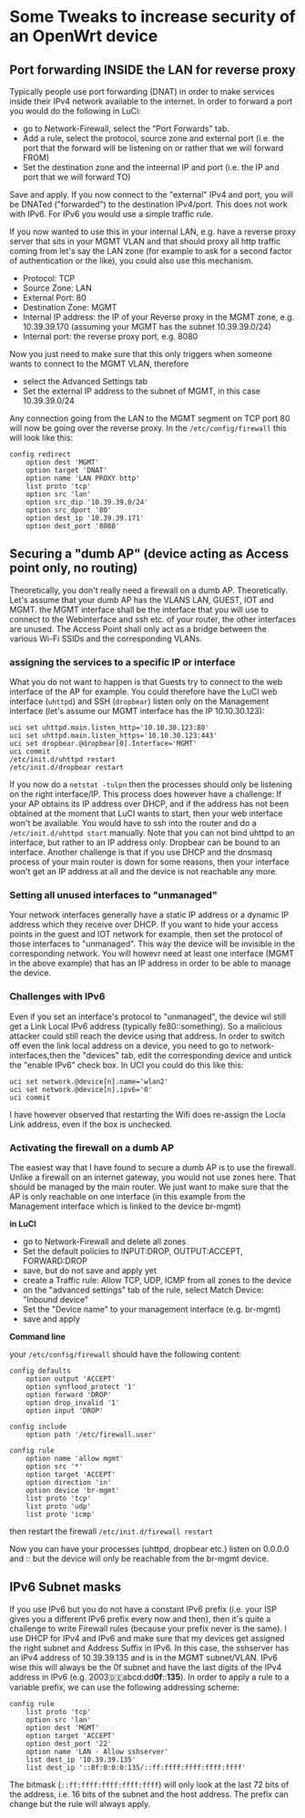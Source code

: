# Some Tweaks to increase security of an OpenWrt device

## Port forwarding INSIDE the LAN for reverse proxy

Typically people use port forwarding (DNAT) in order to make services inside their IPv4 network available to the internet. In order to forward a port you would do the following in LuCi:

- go to Network-Firewall, select the "Port Forwards" tab.
- Add a rule, select the protocol, source zone and external port (i.e. the port that the forward will be listening on or rather that we will forward FROM)
- Set the destination zone and the inteernal IP and port (i.e. the IP and port that we will forward TO)

Save and apply. If you now connect to the "external" IPv4 and port, you will be DNATed ("forwarded") to the destination IPv4/port. This does not work with IPv6. For IPv6 you would use a simple traffic rule.

If you now wanted to use this in your internal LAN, e.g. have a reverse proxy server that sits in your MGMT VLAN and that should proxy all http traffic coming from let's say the LAN zone (for example to ask for a second factor of authentication or the like), you could also use this mechanism.

- Protocol: TCP
- Source Zone: LAN
- External Port: 80
- Destination Zone: MGMT
- Internal IP address: the IP of your Reverse proxy in the MGMT zone, e.g. 10.39.39.170 (assuming your MGMT has the subnet 10.39.39.0/24)
- Internal port: the reverse proxy port, e.g. 8080

Now you just need to make sure that this only triggers when someone wants to connect to the MGMT VLAN, therefore

- select the Advanced Settings tab
- Set the external IP address to the subnet of MGMT, in this case 10.39.39.0/24

Any connection going from the LAN to the MGMT segment on TCP port 80 will now be going over the reverse proxy. In the `/etc/config/firewall` this will look like this:

    config redirect
        option dest 'MGMT'
        option target 'DNAT'
        option name 'LAN PROXY http'
        list proto 'tcp'
        option src 'lan'
        option src_dip '10.39.39.0/24'
        option src_dport '80'
        option dest_ip '10.39.39.171'
        option dest_port '8080'

## Securing a "dumb AP" (device acting as Access point only, no routing)

Theoretically, you don't really need a firewall on a dumb AP. Theoretically. Let's assume that your dumb AP has the VLANS LAN, GUEST, IOT and MGMT. the MGMT interface shall be the interface that you will use to connect to the Webinterface and ssh etc. of your router, the other interfaces are unused. The Access Point shall only act as a bridge between the various Wi-Fi SSIDs and the corresponding VLANs. 

### assigning the services to a specific IP or interface 

What you do not want to happen is that Guests try to connect to the web interface of the AP for example. You could therefore have the LuCI web interface (`uhttpd`) and SSH (`dropbear`) listen only on the Management interface (let's assume our MGMT interface has the IP 10.10.30.123):

    uci set uhttpd.main.listen_http='10.10.30.123:80'
    uci set uhttpd.main.listen_https='10.10.30.123:443'
    uci set dropbear.@dropbear[0].Interface='MGMT'
    uci commit
    /etc/init.d/uhttpd restart
    /etc/init.d/dropbear restart

If you now do a `netstat -tulpn` then the processes should only be listening on the right interface/IP. This process does however have a challenge: If your AP obtains its IP address over DHCP, and if the address has not been obtained at the moment that LuCI wants to start, then your web interface won't be available. You would have to ssh into the router and do a `/etc/init.d/uhttpd start` manually. Note that you can not bind uhttpd to an interface, but rather to an IP address only. Dropbear can be bound to an interface. Another challenge is that if you use DHCP and the dnsmasq process of your main router is down for some reasons, then your interface won't get an IP address at all and the device is not reachable any more.

### Setting all unused interfaces to "unmanaged"

Your network interfaces generally have a static IP address or a dynamic IP address which they receive over DHCP. If you want to hide your access points in the guest and IOT network for example, then set the protocol of those interfaces to "unmanaged". This way the device will be invisible in the corresponding network. You will howevr need at least one interface (MGMT in the above example) that has an IP address in order to be able to manage the device.

### Challenges with IPv6

Even if you set an interface's protocol to "unmanaged", the device wil still get a Link Local IPv6 address (typically fe80::something). So a malicious attacker could still reach the device using that address. In order to switch off even the link local address on a device, you need to go to network-interfaces,then the "devices" tab, edit the corresponding device and untick the "enable IPv6" check box. In UCI you could do this like this:

    uci set network.@device[n].name='wlan2'
    uci set network.@device[n].ipv6='0'
    uci commit

I have however observed that restarting the Wifi does re-assign the Locla Link address, even if the box is unchecked.

### Activating the firewall on a dumb AP

The easiest way that I have found to secure a dumb AP is to use the firewall. Unlike a firewall on an internet gateway, you would not use zones here. That should be managed by the main router. We just want to make sure that the AP is only reachable on one interface (in this example from the Management interface which is linked to the device br-mgmt)

**in LuCI**

- go to Network-Firewall and delete all zones
- Set the default policies to INPUT:DROP, OUTPUT:ACCEPT, FORWARD:DROP
- save, but do not save and apply yet
- create a Traffic rule: Allow TCP, UDP, ICMP from all zones to the device
- on the "advanced settings" tab of the rule, select Match Device: "Inbound device" 
- Set the "Device name" to your management interface (e.g. br-mgmt)
- save and apply

**Command line**

your `/etc/config/firewall` should have the following content:

    config defaults
	    option output 'ACCEPT'
	    option synflood_protect '1'
	    option forward 'DROP'
	    option drop_invalid '1'
	    option input 'DROP'

    config include
	    option path '/etc/firewall.user'

    config rule
	    option name 'allow mgmt'
	    option src '*'
	    option target 'ACCEPT'
	    option direction 'in'
	    option device 'br-mgmt'
	    list proto 'tcp'
	    list proto 'udp'
	    list proto 'icmp'

then restart the firewall `/etc/init.d/firewall restart`

Now you can have your processes (uhttpd, dropbear etc.) listen on 0.0.0.0 and :: but the device will only be reachable from the br-mgmt device.

## IPv6 Subnet masks

If you use IPv6 but you do not have a constant IPv6 prefix (i.e. your ISP gives you a different IPv6 prefix every now and then), then it's quite a challenge to write Firewall rules (because your prefix never is the same). I use DHCP for IPv4 and IPv6 and make sure that my devices get assigned the right subnet and Address Suffix in IPv6. In this case, the sshserver has an IPv4 address of 10.39.39.135 and is in the MGMT subnet/VLAN. IPv6 wise this will always be the 0f subnet and have the last digits of the IPv4 address in IPv6 (e.g. 2003:de:abcd:dd**0f**::**135**). In order to apply a rule to a variable prefix, we can use the following addressing scheme:

    config rule
        list proto 'tcp'
        option src 'lan'
        option dest 'MGMT'
        option target 'ACCEPT'
        option dest_port '22'
        option name 'LAN - Allow sshserver'
        list dest_ip '10.39.39.135'
        list dest_ip '::0f:0:0:0:135/::ff:ffff:ffff:ffff:ffff'

The bitmask (`::ff:ffff:ffff:ffff:ffff`) will only look at the last 72 bits of the address, i.e. 16 bits of the subnet and the host address. The prefix can change but the rule will always apply.
